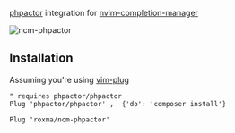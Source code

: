[phpactor](https://github.com/phpactor/phpactor) integration for
[nvim-completion-manager](https://github.com/roxma/nvim-completion-manager)

![ncm-phpactor](https://user-images.githubusercontent.com/4538941/29902244-691884b2-8e2f-11e7-8a91-6dfe55ecdecb.gif)


## Installation

Assuming you're using [vim-plug](https://github.com/junegunn/vim-plug)

```vim
" requires phpactor/phpactor
Plug 'phpactor/phpactor' ,  {'do': 'composer install'}

Plug 'roxma/ncm-phpactor'
```

